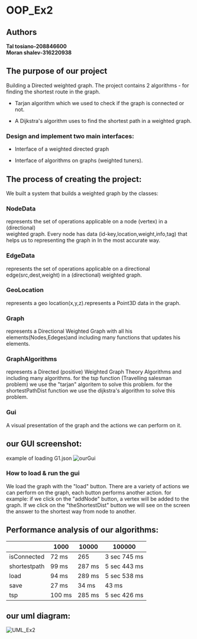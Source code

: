 # OOP_Ex2

## Authors
**Tal tosiano-208846600**  
**Moran shalev-316220938**


## The purpose of our project
Building a Directed weighted graph. 
The project contains 2 algorithms - for finding the shortest route in the graph.

+ Tarjan algorithm which we used to check if the graph is connected or not.

+ A Dijkstra's algorithm uses to find the shortest path in a weighted graph.

### Design and implement two main interfaces:

+ Interface of a weighted directed graph

+ Interface of algorithms on graphs (weighted tuners).
        
## The process of creating the project:
We built a system that builds a weighted graph by the classes:

### NodeData
represents the set of operations applicable on a  node (vertex) in a (directional)     
 weighted graph.
Every node has data (id-key,location,weight,info,tag) that helps us to representing the graph         in In the most accurate way. 

### EdgeData
represents the set of operations applicable on a directional  edge(src,dest,weight)  in a (directional) weighted graph.

### GeoLocation
represents a geo location(x,y,z).represents a Point3D data in the graph.

### Graph
represents a Directional Weighted Graph with all his elements(Nodes,Edeges)and   including many functions that updates his elements.

### GraphAlgorithms
represents a Directed (positive) Weighted Graph Theory Algorithms and including many algorithms.
for the tsp function (Travelling salesman problem) we use the "tarjan" algoritem to solve  this problem.
for the shortestPathDist function we use the dijkstra's algorithm to solve this problem.

### Gui
A visual presentation of the graph and the actions we can perform on it.

## our GUI screenshot:
example of loading G1.json
![ourGui](https://user-images.githubusercontent.com/94299489/145985384-7603cae4-34b8-4a8e-a96a-f7f5e08b30d5.jpeg)

### How to load & run the gui
We load the graph with the "load" button. There are a variety of actions we can perform on the graph, each button performs another action. for example: if we click on the "addNode" button, a vertex will be added to the graph. If we click on the "theShortestDist" buttoמ we will see on the screen the answer to the shortest way from node to another.

## Performance analysis of our algorithms:

|   |  1000 | 10000  | 100000  |
| ------------ | ------------ | ------------ | ------------ |
|  isConnected |  72 ms |  265 |  3 sec 745 ms |
|  shortestpath |  99 ms |  287 ms |  5 sec 443 ms |
| load |   94 ms |  289 ms | 5 sec 538 ms  |
| save |   27 ms |  34 ms | 43 ms  |
| tsp |   100 ms |  285 ms | 5 sec 426 ms  |



## our uml diagram:

![UML_Ex2](https://user-images.githubusercontent.com/94299489/146005679-d56cd273-0a1a-46e8-bc21-796432eee292.jpeg)
